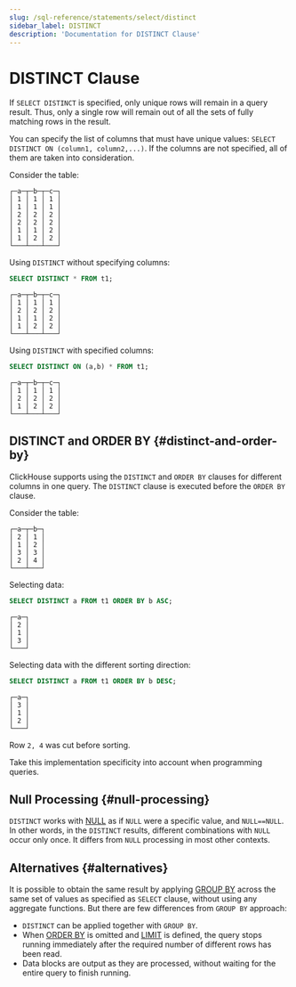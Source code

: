 ```yaml
---
slug: /sql-reference/statements/select/distinct
sidebar_label: DISTINCT
description: 'Documentation for DISTINCT Clause'
---
```


# DISTINCT Clause

If `SELECT DISTINCT` is specified, only unique rows will remain in a query result. Thus, only a single row will remain out of all the sets of fully matching rows in the result.

You can specify the list of columns that must have unique values: `SELECT DISTINCT ON (column1, column2,...)`. If the columns are not specified, all of them are taken into consideration.

Consider the table:

```text
┌─a─┬─b─┬─c─┐
│ 1 │ 1 │ 1 │
│ 1 │ 1 │ 1 │
│ 2 │ 2 │ 2 │
│ 2 │ 2 │ 2 │
│ 1 │ 1 │ 2 │
│ 1 │ 2 │ 2 │
└───┴───┴───┘
```

Using `DISTINCT` without specifying columns:

```sql
SELECT DISTINCT * FROM t1;
```

```text
┌─a─┬─b─┬─c─┐
│ 1 │ 1 │ 1 │
│ 2 │ 2 │ 2 │
│ 1 │ 1 │ 2 │
│ 1 │ 2 │ 2 │
└───┴───┴───┘
```

Using `DISTINCT` with specified columns:

```sql
SELECT DISTINCT ON (a,b) * FROM t1;
```

```text
┌─a─┬─b─┬─c─┐
│ 1 │ 1 │ 1 │
│ 2 │ 2 │ 2 │
│ 1 │ 2 │ 2 │
└───┴───┴───┘
```

## DISTINCT and ORDER BY {#distinct-and-order-by}

ClickHouse supports using the `DISTINCT` and `ORDER BY` clauses for different columns in one query. The `DISTINCT` clause is executed before the `ORDER BY` clause.

Consider the table:

``` text
┌─a─┬─b─┐
│ 2 │ 1 │
│ 1 │ 2 │
│ 3 │ 3 │
│ 2 │ 4 │
└───┴───┘
```

Selecting data:

```sql
SELECT DISTINCT a FROM t1 ORDER BY b ASC;
```

``` text
┌─a─┐
│ 2 │
│ 1 │
│ 3 │
└───┘
```
Selecting data with the different sorting direction:

```sql
SELECT DISTINCT a FROM t1 ORDER BY b DESC;
```

``` text
┌─a─┐
│ 3 │
│ 1 │
│ 2 │
└───┘
```

Row `2, 4` was cut before sorting.

Take this implementation specificity into account when programming queries.

## Null Processing {#null-processing}

`DISTINCT` works with [NULL](/sql-reference/syntax#null) as if `NULL` were a specific value, and `NULL==NULL`. In other words, in the `DISTINCT` results, different combinations with `NULL` occur only once. It differs from `NULL` processing in most other contexts.

## Alternatives {#alternatives}

It is possible to obtain the same result by applying [GROUP BY](/sql-reference/statements/select/group-by) across the same set of values as specified as `SELECT` clause, without using any aggregate functions. But there are few differences from `GROUP BY` approach:

- `DISTINCT` can be applied together with `GROUP BY`.
- When [ORDER BY](../../../sql-reference/statements/select/order-by.md) is omitted and [LIMIT](../../../sql-reference/statements/select/limit.md) is defined, the query stops running immediately after the required number of different rows has been read.
- Data blocks are output as they are processed, without waiting for the entire query to finish running.
